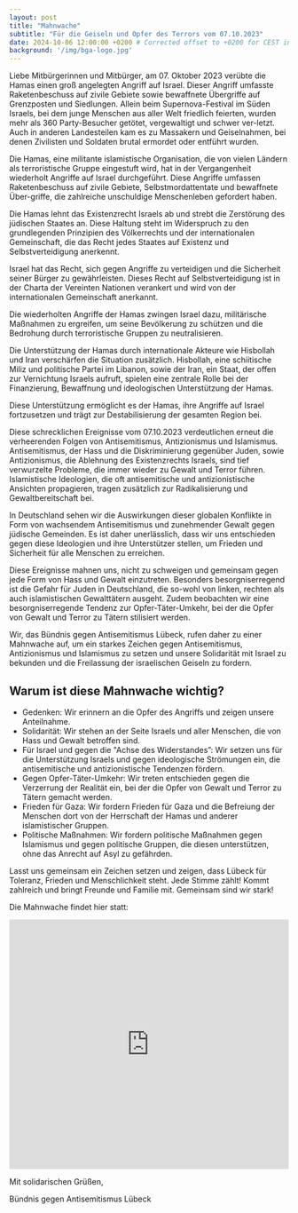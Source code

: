 ```yaml
---
layout: post
title: "Mahnwache"
subtitle: "Für die Geiseln und Opfer des Terrors vom 07.10.2023"
date: 2024-10-06 12:00:00 +0200 # Corrected offset to +0200 for CEST in October
background: '/img/bga-logo.jpg'
---
```


Liebe Mitbürgerinnen und Mitbürger,
am 07. Oktober 2023 verübte die Hamas einen groß angelegten Angriff auf Israel.
Dieser Angriff umfasste Raketenbeschuss auf zivile Gebiete sowie bewaffnete Übergriffe auf Grenzposten und Siedlungen.
Allein beim Supernova-Festival im Süden Israels, bei dem junge Menschen aus aller Welt friedlich feierten, wurden mehr als 360 Party-Besucher getötet, vergewaltigt und schwer ver-letzt.
Auch in anderen Landesteilen kam es zu Massakern und Geiselnahmen, bei denen Zivilisten und Soldaten brutal ermordet oder entführt wurden.

Die Hamas, eine militante islamistische Organisation, die von vielen Ländern als terroristische Gruppe eingestuft wird, hat in der Vergangenheit wiederholt Angriffe auf Israel durchgeführt.
Diese Angriffe umfassen Raketenbeschuss auf zivile Gebiete, Selbstmordattentate und bewaffnete Über-griffe, die zahlreiche unschuldige Menschenleben gefordert haben.

Die Hamas lehnt das Existenzrecht Israels ab und strebt die Zerstörung des jüdischen Staates an.
Diese Haltung steht im Widerspruch zu den grundlegenden Prinzipien des Völkerrechts und der internationalen Gemeinschaft, die das Recht jedes Staates auf Existenz und Selbstverteidigung anerkennt.

Israel hat das Recht, sich gegen Angriffe zu verteidigen und die Sicherheit seiner Bürger zu gewährleisten. Dieses Recht auf Selbstverteidigung ist in der Charta der Vereinten Nationen verankert und wird von der internationalen Gemeinschaft anerkannt.

Die wiederholten Angriffe der Hamas zwingen Israel dazu, militärische Maßnahmen zu ergreifen, um seine Bevölkerung zu schützen und die Bedrohung durch terroristische Gruppen zu neutralisieren.

Die Unterstützung der Hamas durch internationale Akteure wie Hisbollah und Iran verschärfen die Situation zusätzlich. Hisbollah, eine schiitische Miliz und politische Partei im Libanon, sowie der Iran, ein Staat, der offen zur Vernichtung Israels aufruft, spielen eine zentrale Rolle bei der Finanzierung, Bewaffnung und ideologischen Unterstützung der Hamas.

Diese Unterstützung ermöglicht es der Hamas, ihre Angriffe auf Israel fortzusetzen und trägt zur Destabilisierung der gesamten Region bei.

Diese schrecklichen Ereignisse vom 07.10.2023 verdeutlichen erneut die verheerenden Folgen von Antisemitismus, Antizionismus und Islamismus.
Antisemitismus, der Hass und die Diskriminierung gegenüber Juden, sowie Antizionismus, die Ablehnung des Existenzrechts Israels, sind tief verwurzelte Probleme, die immer wieder zu Gewalt und Terror führen. Islamistische Ideologien, die oft antisemitische und antizionistische Ansichten propagieren, tragen zusätzlich zur Radikalisierung und Gewaltbereitschaft bei.

In Deutschland sehen wir die Auswirkungen dieser globalen Konflikte in Form von wachsendem Antisemitismus und zunehmender Gewalt gegen jüdische Gemeinden. Es ist daher unerlässlich, dass wir uns entschieden gegen diese Ideologien und ihre Unterstützer stellen, um Frieden und Sicherheit für alle Menschen zu erreichen.

Diese Ereignisse mahnen uns, nicht zu schweigen und gemeinsam gegen jede Form von Hass und Gewalt einzutreten. Besonders besorgniserregend ist die Gefahr für Juden in Deutschland, die so-wohl von linken, rechten als auch islamistischen Gewalttätern ausgeht. Zudem beobachten wir eine besorgniserregende Tendenz zur Opfer-Täter-Umkehr, bei der die Opfer von Gewalt und Terror zu Tätern stilisiert werden.

Wir, das Bündnis gegen Antisemitismus Lübeck, rufen daher zu einer Mahnwache auf, um ein starkes Zeichen gegen Antisemitismus, Antizionismus und Islamismus zu setzen und unsere Solidarität mit Israel zu bekunden und die Freilassung der israelischen Geiseln zu fordern.

## Warum ist diese Mahnwache wichtig?

* Gedenken: Wir erinnern an die Opfer des Angriffs und zeigen unsere Anteilnahme.
* Solidarität: Wir stehen an der Seite Israels und aller Menschen, die von Hass und Gewalt betroffen sind.
* Für Israel und gegen die "Achse des Widerstandes”: Wir setzen uns für die Unterstützung Israels und gegen ideologische Strömungen ein, die antisemitische und antizionistische Tendenzen fördern.
* Gegen Opfer-Täter-Umkehr: Wir treten entschieden gegen die Verzerrung der Realität ein, bei der die Opfer von Gewalt und Terror zu Tätern gemacht werden.
* Frieden für Gaza: Wir fordern Frieden für Gaza und die Befreiung der Menschen dort von der Herrschaft der Hamas und anderer islamistischer Gruppen.
* Politische Maßnahmen: Wir fordern politische Maßnahmen gegen Islamismus und gegen politische Gruppen, die diesen unterstützen, ohne das Anrecht auf Asyl zu gefährden.

Lasst uns gemeinsam ein Zeichen setzen und zeigen, dass Lübeck für Toleranz, Frieden und Menschlichkeit steht. Jede Stimme zählt!
Kommt zahlreich und bringt Freunde und Familie mit. Gemeinsam sind wir stark!

Die Mahnwache findet hier statt:

<iframe src="https://www.google.com/maps/embed?pb=!1m18!1m12!1m3!1d2352.6113042671927!2d10.684345977074136!3d53.86755943559694!2m3!1f0!2f0!3f0!3m2!1i1024!2i768!4f13.1!3m3!1m2!1s0x47b20959cbcffced%3A0xa522541b006dd312!2sSchrangen%2C%2023552%20L%C3%BCbeck!5e0!3m2!1sen!2sde!4v1743347291959!5m2!1sen!2sde"
        width="100%" height="450"
        style="border:0;"
        allowfullscreen=""
        loading="lazy"
        referrerpolicy="no-referrer-when-downgrade">
</iframe>

Mit solidarischen Grüßen,

Bündnis gegen Antisemitismus Lübeck
